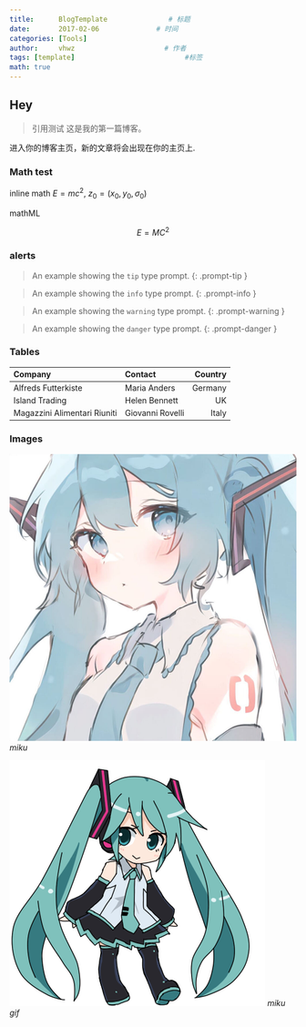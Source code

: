 ```yaml
---
title:      BlogTemplate               # 标题 
date:       2017-02-06              # 时间
categories: [Tools]
author:     vhwz                      # 作者
tags: [template]                           #标签
math: true
---
```


## Hey
>引用测试 这是我的第一篇博客。

进入你的博客主页，新的文章将会出现在你的主页上.
### Math test
inline math $E = mc^{2}$,  $z_{0}=(x_{0}, y_{0} ,\sigma_{0})$

mathML 

$$
E = MC^{2}
$$

### alerts

> An example showing the `tip` type prompt.
{: .prompt-tip }

> An example showing the `info` type prompt.
{: .prompt-info }

> An example showing the `warning` type prompt.
{: .prompt-warning }

> An example showing the `danger` type prompt.
{: .prompt-danger }

### Tables

| Company                      | Contact          | Country |
|:-----------------------------|:-----------------|--------:|
| Alfreds Futterkiste          | Maria Anders     | Germany |
| Island Trading               | Helen Bennett    | UK      |
| Magazzini Alimentari Riuniti | Giovanni Rovelli | Italy   |


### Images
![miku](/assets/img/favicons/miku.jpg)
_miku_

![mikugif](/assets/img/test/hatsune-miku-anime.gif)
_miku gif_
